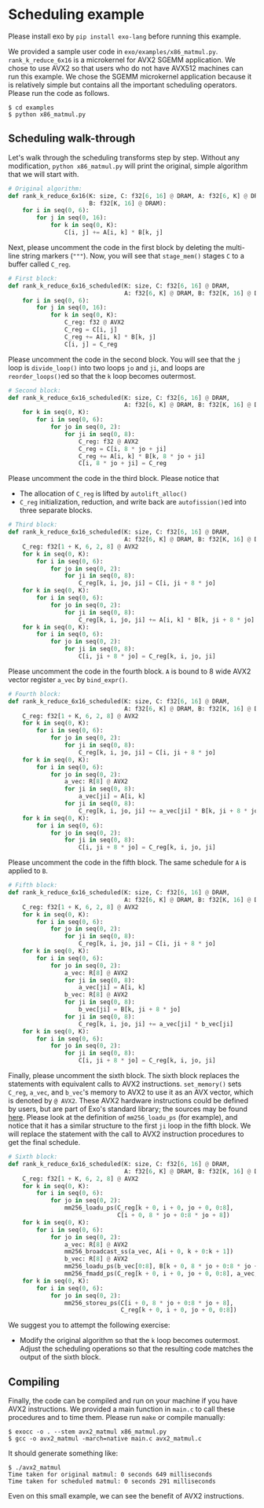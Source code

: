 # Scheduling example

Please install exo by `pip install exo-lang` before running this example.

We provided a sample user code in `exo/examples/x86_matmul.py`.
`rank_k_reduce_6x16` is a microkernel for AVX2 SGEMM application. We chose to use AVX2
so that users who do not have AVX512 machines can run this example. We chose the
SGEMM microkernel application because it is relatively simple but contains all the
important scheduling operators. Please run the code as follows.

```
$ cd examples
$ python x86_matmul.py
```

## Scheduling walk-through

Let's walk through the scheduling transforms step by step. Without any
modification, `python x86_matmul.py` will print the original, simple algorithm that we
will start with.

```python
# Original algorithm:
def rank_k_reduce_6x16(K: size, C: f32[6, 16] @ DRAM, A: f32[6, K] @ DRAM,
                       B: f32[K, 16] @ DRAM):
    for i in seq(0, 6):
        for j in seq(0, 16):
            for k in seq(0, K):
                C[i, j] += A[i, k] * B[k, j]
```

Next, please uncomment the code in the first block by deleting the multi-line string
markers (`"""`). Now, you will see that `stage_mem()` stages `C` to a buffer
called `C_reg`.

```python
# First block:
def rank_k_reduce_6x16_scheduled(K: size, C: f32[6, 16] @ DRAM,
                                 A: f32[6, K] @ DRAM, B: f32[K, 16] @ DRAM):
    for i in seq(0, 6):
        for j in seq(0, 16):
            for k in seq(0, K):
                C_reg: f32 @ AVX2
                C_reg = C[i, j]
                C_reg += A[i, k] * B[k, j]
                C[i, j] = C_reg
```

Please uncomment the code in the second block. You will see that the `j` loop
is `divide_loop()` into two loops `jo` and `ji`, and loops are `reorder_loops()`ed so that the `k`
loop becomes outermost.

```python
# Second block:
def rank_k_reduce_6x16_scheduled(K: size, C: f32[6, 16] @ DRAM,
                                 A: f32[6, K] @ DRAM, B: f32[K, 16] @ DRAM):
    for k in seq(0, K):
        for i in seq(0, 6):
            for jo in seq(0, 2):
                for ji in seq(0, 8):
                    C_reg: f32 @ AVX2
                    C_reg = C[i, 8 * jo + ji]
                    C_reg += A[i, k] * B[k, 8 * jo + ji]
                    C[i, 8 * jo + ji] = C_reg
```

Please uncomment the code in the third block. Please notice that

- The allocation of `C_reg` is lifted by `autolift_alloc()`
- `C_reg` initialization, reduction, and write back are `autofission()`ed into three
  separate blocks.

```python
# Third block:
def rank_k_reduce_6x16_scheduled(K: size, C: f32[6, 16] @ DRAM,
                                 A: f32[6, K] @ DRAM, B: f32[K, 16] @ DRAM):
    C_reg: f32[1 + K, 6, 2, 8] @ AVX2
    for k in seq(0, K):
        for i in seq(0, 6):
            for jo in seq(0, 2):
                for ji in seq(0, 8):
                    C_reg[k, i, jo, ji] = C[i, ji + 8 * jo]
    for k in seq(0, K):
        for i in seq(0, 6):
            for jo in seq(0, 2):
                for ji in seq(0, 8):
                    C_reg[k, i, jo, ji] += A[i, k] * B[k, ji + 8 * jo]
    for k in seq(0, K):
        for i in seq(0, 6):
            for jo in seq(0, 2):
                for ji in seq(0, 8):
                    C[i, ji + 8 * jo] = C_reg[k, i, jo, ji]
```

Please uncomment the code in the fourth block. `A` is bound to 8 wide AVX2 vector
register `a_vec` by `bind_expr()`.

```python
# Fourth block:
def rank_k_reduce_6x16_scheduled(K: size, C: f32[6, 16] @ DRAM,
                                 A: f32[6, K] @ DRAM, B: f32[K, 16] @ DRAM):
    C_reg: f32[1 + K, 6, 2, 8] @ AVX2
    for k in seq(0, K):
        for i in seq(0, 6):
            for jo in seq(0, 2):
                for ji in seq(0, 8):
                    C_reg[k, i, jo, ji] = C[i, ji + 8 * jo]
    for k in seq(0, K):
        for i in seq(0, 6):
            for jo in seq(0, 2):
                a_vec: R[8] @ AVX2
                for ji in seq(0, 8):
                    a_vec[ji] = A[i, k]
                for ji in seq(0, 8):
                    C_reg[k, i, jo, ji] += a_vec[ji] * B[k, ji + 8 * jo]
    for k in seq(0, K):
        for i in seq(0, 6):
            for jo in seq(0, 2):
                for ji in seq(0, 8):
                    C[i, ji + 8 * jo] = C_reg[k, i, jo, ji]
```

Please uncomment the code in the fifth block. The same schedule for `A` is applied
to `B`.

```python
# Fifth block:
def rank_k_reduce_6x16_scheduled(K: size, C: f32[6, 16] @ DRAM,
                                 A: f32[6, K] @ DRAM, B: f32[K, 16] @ DRAM):
    C_reg: f32[1 + K, 6, 2, 8] @ AVX2
    for k in seq(0, K):
        for i in seq(0, 6):
            for jo in seq(0, 2):
                for ji in seq(0, 8):
                    C_reg[k, i, jo, ji] = C[i, ji + 8 * jo]
    for k in seq(0, K):
        for i in seq(0, 6):
            for jo in seq(0, 2):
                a_vec: R[8] @ AVX2
                for ji in seq(0, 8):
                    a_vec[ji] = A[i, k]
                b_vec: R[8] @ AVX2
                for ji in seq(0, 8):
                    b_vec[ji] = B[k, ji + 8 * jo]
                for ji in seq(0, 8):
                    C_reg[k, i, jo, ji] += a_vec[ji] * b_vec[ji]
    for k in seq(0, K):
        for i in seq(0, 6):
            for jo in seq(0, 2):
                for ji in seq(0, 8):
                    C[i, ji + 8 * jo] = C_reg[k, i, jo, ji]
```

Finally, please uncomment the sixth block. The sixth block replaces the statements with
equivalent calls to AVX2 instructions. `set_memory()` sets `C_reg`, `a_vec`, and `b_vec`'s
memory to AVX2 to use it as an AVX vector, which is denoted by `@ AVX2`.
These AVX2 hardware instructions could be defined
by users, but are part of Exo's standard library; the sources may be
found [here](https://github.com/ChezJrk/exo/blob/master/src/exo/platforms/x86.py#L8).
Please look at the definition of `mm256_loadu_ps` (for example), and notice that it has
a similar structure to the first `ji` loop in the fifth block. We will replace the
statement with the call to AVX2 instruction procedures to get the final schedule.

```python
# Sixth block:
def rank_k_reduce_6x16_scheduled(K: size, C: f32[6, 16] @ DRAM,
                                 A: f32[6, K] @ DRAM, B: f32[K, 16] @ DRAM):
    C_reg: f32[1 + K, 6, 2, 8] @ AVX2
    for k in seq(0, K):
        for i in seq(0, 6):
            for jo in seq(0, 2):
                mm256_loadu_ps(C_reg[k + 0, i + 0, jo + 0, 0:8],
                               C[i + 0, 8 * jo + 0:8 * jo + 8])
    for k in seq(0, K):
        for i in seq(0, 6):
            for jo in seq(0, 2):
                a_vec: R[8] @ AVX2
                mm256_broadcast_ss(a_vec, A[i + 0, k + 0:k + 1])
                b_vec: R[8] @ AVX2
                mm256_loadu_ps(b_vec[0:8], B[k + 0, 8 * jo + 0:8 * jo + 8])
                mm256_fmadd_ps(C_reg[k + 0, i + 0, jo + 0, 0:8], a_vec, b_vec)
    for k in seq(0, K):
        for i in seq(0, 6):
            for jo in seq(0, 2):
                mm256_storeu_ps(C[i + 0, 8 * jo + 0:8 * jo + 8],
                                C_reg[k + 0, i + 0, jo + 0, 0:8])
```

We suggest you to attempt the following exercise:

- Modify the original algorithm so that the `k` loop becomes outermost. Adjust the
  scheduling operations so that the resulting code matches the output of the sixth
  block.

## Compiling

Finally, the code can be compiled and run on your machine if you have AVX2 instructions.
We provided a main function in `main.c` to call these procedures and to time them.
Please run `make` or compile manually:

```
$ exocc -o . --stem avx2_matmul x86_matmul.py
$ gcc -o avx2_matmul -march=native main.c avx2_matmul.c
```

It should generate something like:

```
$ ./avx2_matmul
Time taken for original matmul: 0 seconds 649 milliseconds
Time taken for scheduled matmul: 0 seconds 291 milliseconds
```

Even on this small example, we can see the benefit of AVX2 instructions.
